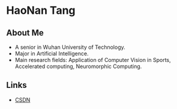 # HaoNan Tang

## About Me

- A senior in Wuhan University of Technology.  
- Major in Artificial Intelligence.  
- Main research fields: Application of Computer Vision in Sports, Accelerated computing, Neuromorphic Computing.

## Links
- [CSDN](https://blog.csdn.net/Lancer___A?spm=1010.2135.3001.5343)



